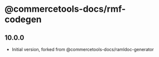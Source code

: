 # @commercetools-docs/rmf-codegen

## 10.0.0

- Initial version, forked from @commercetools-docs/ramldoc-generator
